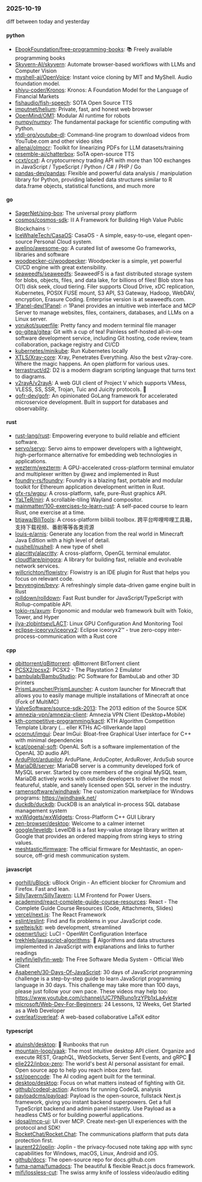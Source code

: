 ### 2025-10-19
diff between today and yesterday

#### python
* [EbookFoundation/free-programming-books](https://github.com/EbookFoundation/free-programming-books): 📚 Freely available programming books
* [Skyvern-AI/skyvern](https://github.com/Skyvern-AI/skyvern): Automate browser-based workflows with LLMs and Computer Vision
* [myshell-ai/OpenVoice](https://github.com/myshell-ai/OpenVoice): Instant voice cloning by MIT and MyShell. Audio foundation model.
* [shiyu-coder/Kronos](https://github.com/shiyu-coder/Kronos): Kronos: A Foundation Model for the Language of Financial Markets
* [fishaudio/fish-speech](https://github.com/fishaudio/fish-speech): SOTA Open Source TTS
* [imputnet/helium](https://github.com/imputnet/helium): Private, fast, and honest web browser
* [OpenMind/OM1](https://github.com/OpenMind/OM1): Modular AI runtime for robots
* [numpy/numpy](https://github.com/numpy/numpy): The fundamental package for scientific computing with Python.
* [ytdl-org/youtube-dl](https://github.com/ytdl-org/youtube-dl): Command-line program to download videos from YouTube.com and other video sites
* [allenai/olmocr](https://github.com/allenai/olmocr): Toolkit for linearizing PDFs for LLM datasets/training
* [resemble-ai/chatterbox](https://github.com/resemble-ai/chatterbox): SoTA open-source TTS
* [ccxt/ccxt](https://github.com/ccxt/ccxt): A cryptocurrency trading API with more than 100 exchanges in JavaScript / TypeScript / Python / C# / PHP / Go
* [pandas-dev/pandas](https://github.com/pandas-dev/pandas): Flexible and powerful data analysis / manipulation library for Python, providing labeled data structures similar to R data.frame objects, statistical functions, and much more

#### go
* [SagerNet/sing-box](https://github.com/SagerNet/sing-box): The universal proxy platform
* [cosmos/cosmos-sdk](https://github.com/cosmos/cosmos-sdk): ⛓️ A Framework for Building High Value Public Blockchains ✨
* [IceWhaleTech/CasaOS](https://github.com/IceWhaleTech/CasaOS): CasaOS - A simple, easy-to-use, elegant open-source Personal Cloud system.
* [avelino/awesome-go](https://github.com/avelino/awesome-go): A curated list of awesome Go frameworks, libraries and software
* [woodpecker-ci/woodpecker](https://github.com/woodpecker-ci/woodpecker): Woodpecker is a simple, yet powerful CI/CD engine with great extensibility.
* [seaweedfs/seaweedfs](https://github.com/seaweedfs/seaweedfs): SeaweedFS is a fast distributed storage system for blobs, objects, files, and data lake, for billions of files! Blob store has O(1) disk seek, cloud tiering. Filer supports Cloud Drive, xDC replication, Kubernetes, POSIX FUSE mount, S3 API, S3 Gateway, Hadoop, WebDAV, encryption, Erasure Coding. Enterprise version is at seaweedfs.com.
* [1Panel-dev/1Panel](https://github.com/1Panel-dev/1Panel): 🔥 1Panel provides an intuitive web interface and MCP Server to manage websites, files, containers, databases, and LLMs on a Linux server.
* [yorukot/superfile](https://github.com/yorukot/superfile): Pretty fancy and modern terminal file manager
* [go-gitea/gitea](https://github.com/go-gitea/gitea): Git with a cup of tea! Painless self-hosted all-in-one software development service, including Git hosting, code review, team collaboration, package registry and CI/CD
* [kubernetes/minikube](https://github.com/kubernetes/minikube): Run Kubernetes locally
* [XTLS/Xray-core](https://github.com/XTLS/Xray-core): Xray, Penetrates Everything. Also the best v2ray-core. Where the magic happens. An open platform for various uses.
* [terrastruct/d2](https://github.com/terrastruct/d2): D2 is a modern diagram scripting language that turns text to diagrams.
* [v2rayA/v2rayA](https://github.com/v2rayA/v2rayA): A web GUI client of Project V which supports VMess, VLESS, SS, SSR, Trojan, Tuic and Juicity protocols. 🚀
* [gofr-dev/gofr](https://github.com/gofr-dev/gofr): An opinionated GoLang framework for accelerated microservice development. Built in support for databases and observability.

#### rust
* [rust-lang/rust](https://github.com/rust-lang/rust): Empowering everyone to build reliable and efficient software.
* [servo/servo](https://github.com/servo/servo): Servo aims to empower developers with a lightweight, high-performance alternative for embedding web technologies in applications.
* [wezterm/wezterm](https://github.com/wezterm/wezterm): A GPU-accelerated cross-platform terminal emulator and multiplexer written by @wez and implemented in Rust
* [foundry-rs/foundry](https://github.com/foundry-rs/foundry): Foundry is a blazing fast, portable and modular toolkit for Ethereum application development written in Rust.
* [gfx-rs/wgpu](https://github.com/gfx-rs/wgpu): A cross-platform, safe, pure-Rust graphics API.
* [YaLTeR/niri](https://github.com/YaLTeR/niri): A scrollable-tiling Wayland compositor.
* [mainmatter/100-exercises-to-learn-rust](https://github.com/mainmatter/100-exercises-to-learn-rust): A self-paced course to learn Rust, one exercise at a time.
* [btjawa/BiliTools](https://github.com/btjawa/BiliTools): A cross-platform bilibili toolbox. 跨平台哔哩哔哩工具箱，支持下载视频、番剧等等各类资源
* [louis-e/arnis](https://github.com/louis-e/arnis): Generate any location from the real world in Minecraft Java Edition with a high level of detail.
* [nushell/nushell](https://github.com/nushell/nushell): A new type of shell
* [alacritty/alacritty](https://github.com/alacritty/alacritty): A cross-platform, OpenGL terminal emulator.
* [cloudflare/pingora](https://github.com/cloudflare/pingora): A library for building fast, reliable and evolvable network services.
* [willcrichton/flowistry](https://github.com/willcrichton/flowistry): Flowistry is an IDE plugin for Rust that helps you focus on relevant code.
* [bevyengine/bevy](https://github.com/bevyengine/bevy): A refreshingly simple data-driven game engine built in Rust
* [rolldown/rolldown](https://github.com/rolldown/rolldown): Fast Rust bundler for JavaScript/TypeScript with Rollup-compatible API.
* [tokio-rs/axum](https://github.com/tokio-rs/axum): Ergonomic and modular web framework built with Tokio, Tower, and Hyper
* [ilya-zlobintsev/LACT](https://github.com/ilya-zlobintsev/LACT): Linux GPU Configuration And Monitoring Tool
* [eclipse-iceoryx/iceoryx2](https://github.com/eclipse-iceoryx/iceoryx2): Eclipse iceoryx2™ - true zero-copy inter-process-communication with a Rust core

#### cpp
* [qbittorrent/qBittorrent](https://github.com/qbittorrent/qBittorrent): qBittorrent BitTorrent client
* [PCSX2/pcsx2](https://github.com/PCSX2/pcsx2): PCSX2 - The Playstation 2 Emulator
* [bambulab/BambuStudio](https://github.com/bambulab/BambuStudio): PC Software for BambuLab and other 3D printers
* [PrismLauncher/PrismLauncher](https://github.com/PrismLauncher/PrismLauncher): A custom launcher for Minecraft that allows you to easily manage multiple installations of Minecraft at once (Fork of MultiMC)
* [ValveSoftware/source-sdk-2013](https://github.com/ValveSoftware/source-sdk-2013): The 2013 edition of the Source SDK
* [amnezia-vpn/amnezia-client](https://github.com/amnezia-vpn/amnezia-client): Amnezia VPN Client (Desktop+Mobile)
* [kth-competitive-programming/kactl](https://github.com/kth-competitive-programming/kactl): KTH Algorithm Competition Template Library (... eller KTHs AC-tillverkande lapp)
* [ocornut/imgui](https://github.com/ocornut/imgui): Dear ImGui: Bloat-free Graphical User interface for C++ with minimal dependencies
* [kcat/openal-soft](https://github.com/kcat/openal-soft): OpenAL Soft is a software implementation of the OpenAL 3D audio API.
* [ArduPilot/ardupilot](https://github.com/ArduPilot/ardupilot): ArduPlane, ArduCopter, ArduRover, ArduSub source
* [MariaDB/server](https://github.com/MariaDB/server): MariaDB server is a community developed fork of MySQL server. Started by core members of the original MySQL team, MariaDB actively works with outside developers to deliver the most featureful, stable, and sanely licensed open SQL server in the industry.
* [ramensoftware/windhawk](https://github.com/ramensoftware/windhawk): The customization marketplace for Windows programs: https://windhawk.net/
* [duckdb/duckdb](https://github.com/duckdb/duckdb): DuckDB is an analytical in-process SQL database management system
* [wxWidgets/wxWidgets](https://github.com/wxWidgets/wxWidgets): Cross-Platform C++ GUI Library
* [zen-browser/desktop](https://github.com/zen-browser/desktop): Welcome to a calmer internet
* [google/leveldb](https://github.com/google/leveldb): LevelDB is a fast key-value storage library written at Google that provides an ordered mapping from string keys to string values.
* [meshtastic/firmware](https://github.com/meshtastic/firmware): The official firmware for Meshtastic, an open-source, off-grid mesh communication system.

#### javascript
* [gorhill/uBlock](https://github.com/gorhill/uBlock): uBlock Origin - An efficient blocker for Chromium and Firefox. Fast and lean.
* [SillyTavern/SillyTavern](https://github.com/SillyTavern/SillyTavern): LLM Frontend for Power Users.
* [academind/react-complete-guide-course-resources](https://github.com/academind/react-complete-guide-course-resources): React - The Complete Guide Course Resources (Code, Attachments, Slides)
* [vercel/next.js](https://github.com/vercel/next.js): The React Framework
* [eslint/eslint](https://github.com/eslint/eslint): Find and fix problems in your JavaScript code.
* [sveltejs/kit](https://github.com/sveltejs/kit): web development, streamlined
* [openwrt/luci](https://github.com/openwrt/luci): LuCI - OpenWrt Configuration Interface
* [trekhleb/javascript-algorithms](https://github.com/trekhleb/javascript-algorithms): 📝 Algorithms and data structures implemented in JavaScript with explanations and links to further readings
* [jellyfin/jellyfin-web](https://github.com/jellyfin/jellyfin-web): The Free Software Media System - Official Web Client
* [Asabeneh/30-Days-Of-JavaScript](https://github.com/Asabeneh/30-Days-Of-JavaScript): 30 days of JavaScript programming challenge is a step-by-step guide to learn JavaScript programming language in 30 days. This challenge may take more than 100 days, please just follow your own pace. These videos may help too: https://www.youtube.com/channel/UC7PNRuno1rzYPb1xLa4yktw
* [microsoft/Web-Dev-For-Beginners](https://github.com/microsoft/Web-Dev-For-Beginners): 24 Lessons, 12 Weeks, Get Started as a Web Developer
* [overleaf/overleaf](https://github.com/overleaf/overleaf): A web-based collaborative LaTeX editor

#### typescript
* [atuinsh/desktop](https://github.com/atuinsh/desktop): 📖 Runbooks that run
* [mountain-loop/yaak](https://github.com/mountain-loop/yaak): The most intuitive desktop API client. Organize and execute REST, GraphQL, WebSockets, Server Sent Events, and gRPC 🦬
* [elie222/inbox-zero](https://github.com/elie222/inbox-zero): The world's best AI personal assistant for email. Open source app to help you reach inbox zero fast.
* [sst/opencode](https://github.com/sst/opencode): The AI coding agent built for the terminal.
* [desktop/desktop](https://github.com/desktop/desktop): Focus on what matters instead of fighting with Git.
* [github/codeql-action](https://github.com/github/codeql-action): Actions for running CodeQL analysis
* [payloadcms/payload](https://github.com/payloadcms/payload): Payload is the open-source, fullstack Next.js framework, giving you instant backend superpowers. Get a full TypeScript backend and admin panel instantly. Use Payload as a headless CMS or for building powerful applications.
* [idosal/mcp-ui](https://github.com/idosal/mcp-ui): UI over MCP. Create next-gen UI experiences with the protocol and SDK!
* [RocketChat/Rocket.Chat](https://github.com/RocketChat/Rocket.Chat): The communications platform that puts data protection first.
* [laurent22/joplin](https://github.com/laurent22/joplin): Joplin - the privacy-focused note taking app with sync capabilities for Windows, macOS, Linux, Android and iOS.
* [github/docs](https://github.com/github/docs): The open-source repo for docs.github.com
* [fuma-nama/fumadocs](https://github.com/fuma-nama/fumadocs): The beautiful & flexible React.js docs framework.
* [mifi/lossless-cut](https://github.com/mifi/lossless-cut): The swiss army knife of lossless video/audio editing
